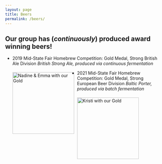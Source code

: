 ```yaml
---
layout: page
title: Beers
permalink: /beers/
---
```


## Our group has (*continuously*) produced award winning beers!

- 2019 Mid-State Fair Homebrew Competition: Gold Medal, Strong British Ale Division
  *British Strong Ale, produced via continuous fermentation*
<img src="{{site.baseurl}}/images/Gold 2019.png" alt="Nadine & Emma with our Gold" width="200"
style="float: left; margin-top: 20px; margin-right: 10px" />






- 2021 Mid-State Fair Homebrew Competition: Gold Medal, Strong European Beer Division
  *Baltic Porter, produced via batch fermentation*
  <img src="{{site.baseurl}}/images/Gold_2021.png" alt="Kristi with our Gold" width="200"
style="float: left; margin-top: 20px; margin-right: 10px" />

